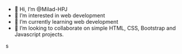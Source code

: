 - 👋 Hi, I’m @Milad-HPJ
- 👀 I’m interested in web development
- 🌱 I’m currently learning web development
- 💞️ I’m looking to collaborate on simple HTML, CSS, Bootstrap and Javascript projects.
<!---
Milad-HPJ/Milad-HPJ is a ✨ special ✨ repository because its `README.md` (this file) appears on your GitHub profile.
You can click the Preview link to take a look at your changes.
--->
 s
